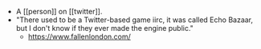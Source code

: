 - A [[person]] on [[twitter]].
- "There used to be a Twitter-based game iirc, it was called Echo Bazaar, but I don't know if they ever made the engine public."
    - https://www.fallenlondon.com/
